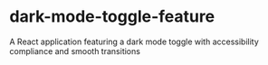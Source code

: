 # dark-mode-toggle-feature
A React application featuring a dark mode toggle with accessibility compliance and smooth transitions

